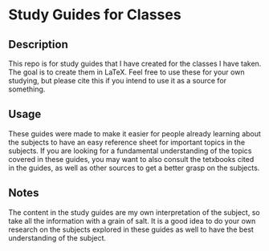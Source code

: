 # Study Guides for Classes

## Description

This repo is for study guides that I have created for the classes I have taken.
The goal is to create them in LaTeX. Feel free to use these for your own
studying, but please cite this if you intend to use it as a source for
something.

## Usage

These guides were made to make it easier for people already learning about the
subjects to have an easy reference sheet for important topics in the subjects.
If you are looking for a fundamental understanding of the topics covered in
these guides, you may want to also consult the tetxbooks cited in the guides,
as well as other sources to get a better grasp on the subjects.

## Notes

The content in the study guides are my own interpretation of the subject, so
take all the information with a grain of salt. It is a good idea to do your own
research on the subjects explored in these guides as well to have the best
understanding of the subject.
